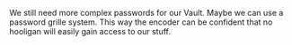 We still need more complex passwords for our Vault.
Maybe we can use a password grille system.
This way the encoder can be confident that no hooligan will easily gain access to our stuff.
